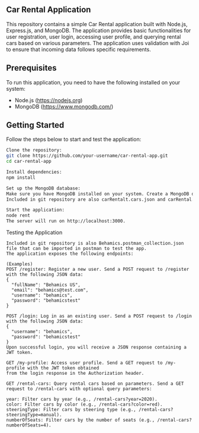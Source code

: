 ## Car Rental Application
This repository contains a simple Car Rental application built with Node.js, Express.js, and MongoDB. The application provides basic functionalities for user registration, user login, accessing user profile, and querying rental cars based on various parameters. The application uses validation with Joi to ensure that incoming data follows specific requirements.
	
## Prerequisites
To run this application, you need to have the following installed on your system:

- Node.js (https://nodejs.org)
- MongoDB (https://www.mongodb.com/)
	
## Getting Started
Follow the steps below to start and test the application:

```bash
Clone the repository:
git clone https://github.com/your-username/car-rental-app.git
cd car-rental-app

Install dependencies:
npm install

Set up the MongoDB database:
Make sure you have MongoDB installed on your system. Create a MongoDB database called carRental for the application.
Included in git repository are also carRentalt.cars.json and carRental.users.json files that can be imported to carRental database.

Start the application:
node rent
The server will run on http://localhost:3000.

```
Testing the Application

```
Included in git repository is also Behamics.postman_collection.json file that can be imported in postman to test the app.
The application exposes the following endpoints: 

(Examples)
POST /register: Register a new user. Send a POST request to /register with the following JSON data:
{
  "fullName": "Behamics US",
  "email": "behamics@test.com",
  "username": "behamics",
  "password": "behamicstest"
}

POST /login: Log in as an existing user. Send a POST request to /login with the following JSON data:
{
  "username": "behamics",
  "password": "behamicstest"
}
Upon successful login, you will receive a JSON response containing a JWT token.

GET /my-profile: Access user profile. Send a GET request to /my-profile with the JWT token obtained
from the login response in the Authorization header.

GET /rental-cars: Query rental cars based on parameters. Send a GET request to /rental-cars with optional query parameters:

year: Filter cars by year (e.g., /rental-cars?year=2020).
color: Filter cars by color (e.g., /rental-cars?color=red).
steeringType: Filter cars by steering type (e.g., /rental-cars?steeringType=manual).
numberOfSeats: Filter cars by the number of seats (e.g., /rental-cars?numberOfSeats=4).
